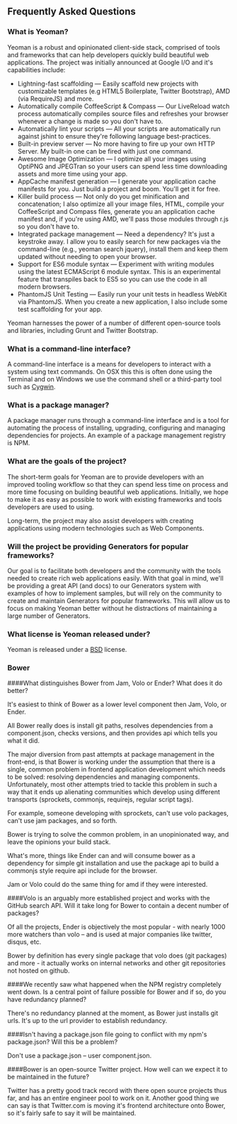 ## Frequently Asked Questions

### What is Yeoman?

Yeoman is a robust and opinionated client-side stack, comprised of tools and frameworks that can help developers quickly build beautiful web applications. The project was initially announced at Google I/O and it's capabilities include:

* Lightning-fast scaffolding — Easily scaffold new projects with customizable templates (e.g HTML5 Boilerplate, Twitter Bootstrap), AMD (via RequireJS) and more.
* Automatically compile CoffeeScript & Compass — Our LiveReload watch process automatically compiles source files and refreshes your browser whenever a change is made so you don't have to.
* Automatically lint your scripts — All your scripts are automatically run against jshint to ensure they're following language best-practices.
* Built-in preview server — No more having to fire up your own HTTP Server. My built-in one can be fired with just one command.
* Awesome Image Optimization — I optimize all your images using OptiPNG and JPEGTran so your users can spend less time downloading assets and more time using your app.
* AppCache manifest generation — I generate your application cache manifests for you. Just build a project and boom. You'll get it for free.
* Killer build process — Not only do you get minification and concatenation; I also optimize all your image files, HTML, compile your CoffeeScript and Compass files, generate you an application cache manifest and, if you're using AMD, we'll pass those modules through r.js so you don't have to.
* Integrated package management — Need a dependency? It's just a keystroke away. I allow you to easily search for new packages via the command-line (e.g., yeoman search jquery), install them and keep them updated without needing to open your browser.
* Support for ES6 module syntax — Experiment with writing modules using the latest ECMAScript 6 module syntax. This is an experimental feature that transpiles back to ES5 so you can use the code in all modern browsers.
* PhantomJS Unit Testing — Easily run your unit tests in headless WebKit via PhantomJS. When you create a new application, I also include some test scaffolding for your app.

Yeoman harnesses the power of a number of different open-source tools and libraries, including Grunt and Twitter Bootstrap.


### What is a command-line interface?

A command-line interface is a means for developers to interact with a system using text commands. On OSX this this is often done using the Terminal and on Windows we use the command shell or a third-party tool such as [Cygwin](http://www.cygwin.com).


### What is a package manager?

A package manager runs through a command-line interface and is a tool for automating the process of installing, upgrading, configuring and managing dependencies for projects. An example of a package management registry is NPM.


### What are the goals of the project?

The short-term goals for Yeoman are to provide developers with an improved tooling workflow so that they can spend less time on process and more time focusing on building beautiful web applications. Initially, we hope to make it as easy as possible to work with existing frameworks and tools developers are used to using.

Long-term, the project may also assist developers with creating applications using modern technologies such as Web Components.

### Will the project be providing Generators for popular frameworks?

Our goal is to facilitate both developers and the community with the tools needed to create rich web applications easily. With that goal in mind, we'll be providing a great API (and docs) to our Generators system with examples of how to implement samples, but will rely on the community to create and maintain Generators for popular frameworks. This will allow us to focus on making Yeoman better without he distractions of maintaining a large number of Generators.

### What license is Yeoman released under?

Yeoman is released under a [BSD](http://opensource.org/licenses/bsd-license.php/) license.


### Bower

####What distinguishes Bower from Jam, Volo or Ender? What does it do better?

It's easiest to think of Bower as a lower level component then Jam, Volo, or Ender.

All Bower really does is install git paths, resolves dependencies from a component.json, checks versions, and then provides api which tells you what it did.

The major diversion from past attempts at package management in the front-end, is that Bower is working under the assumption that there is a single, common problem in frontend application development which needs to be solved: resolving dependencies and managing components. Unfortunately, most other attempts tried to tackle this problem in such a way that it ends up alienating communities which develop using different transports (sprockets, commonjs, requirejs, regular script tags).

For example, someone developing with sprockets, can't use volo packages, can't use jam packages, and so forth.

Bower is trying to solve the common problem, in an unopinionated way, and leave the opinions your build stack.

What's more, things like Ender can and will consume bower as a dependency for simple git installation and use the package api to build a commonjs style require api include for the browser.

Jam or Volo could do the same thing for amd if they were interested.

####Volo is an arguably more established project and works with the GitHub search API. Will it take long for Bower to contain a decent number of packages?

Of all the projects, Ender is objectively the most popular - with nearly 1000 more watchers than volo – and is used at major companies like twitter, disqus, etc.

Bower by definition has every single package that volo does (git packages) and more - it actually works on internal networks and other git repositories not hosted on github.

####We recently saw what happened when the NPM registry completely went down. Is a central point of failure possible for Bower and if so, do you have redundancy planned?

There's no redundancy planned at the moment, as Bower just installs git urls. It's up to the url provider to establish redundancy.

####Isn't having a package.json file going to conflict with my npm's package.json? Will this be a problem?

Don't use a package.json – user component.json.

####Bower is an open-source Twitter project. How well can we expect it to be maintained in the future?

Twitter has a pretty good track record with there open source projects thus far, and has an entire engineer pool to work on it. Another good thing we can say is that Twitter.com is moving it's frontend architecture onto Bower, so it's fairly safe to say it will be maintained.


